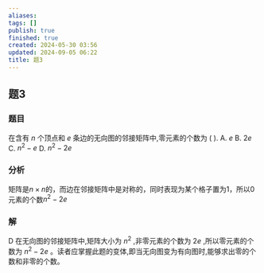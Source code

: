 ```yaml
---
aliases: 
tags: []
publish: true
finished: true
created: 2024-05-30 03:56
updated: 2024-09-05 06:22
title: 题3
---
```

## 题3
### 题目
在含有 $n$ 个顶点和 $e$ 条边的无向图的邻接矩阵中,零元素的个数为 ( ).
A. $e$ 
B. ${2e}$ 
C. ${n}^{2} - e$ 
D. ${n}^{2} - {2e}$ 
### 分析
矩阵是$n \times n$的，而边在邻接矩阵中是对称的，同时表现为某个格子置为1，所以0元素的个数$n^2-2e$
### 解
D
在无向图的邻接矩阵中,矩阵大小为 ${n}^{2}$ ,非零元素的个数为 ${2e}$ ,所以零元素的个数为 ${n}^{2} - {2e}$ 。读者应掌握此题的变体,即当无向图变为有向图时,能够求出零的个数和非零的个数。